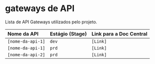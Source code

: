 #  gateways de API

Lista de API Gateways utilizados pelo projeto.

| Nome da API | Estágio (Stage) | Link para a Doc Central |
| :--- | :--- | :--- |
| `[nome-da-api-1]` | `dev` | `[Link]` |
| `[nome-da-api-1]` | `prd` | `[Link]` |
| `[nome-da-api-2]` | `prd` | `[Link]` |